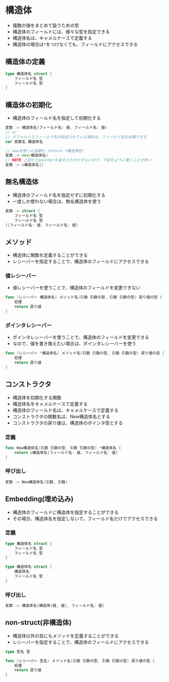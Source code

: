 # 構造体
- 複数の値をまとめて扱うための型
- 構造体のフィールドには、様々な型を指定できる
- 構造体名は、キャメルケースで定義する
- 構造体の場合は`*`をつけなくても、フィールドにアクセスできる


## 構造体の定義
```go
type 構造体名 struct {
    フィールド名 型
    フィールド名 型
}
```

## 構造体の初期化
- 構造体のフィールド名を指定して初期化する
```go
変数 := 構造体名(フィールド名: 値, フィールド名: 値)
// or
// デフォルトでフィールド名が指定されている場合は、フィールド名を省略できる
var 変数名 構造体名

// newを使った初期化（return *構造体型）
変数 := new(構造体名)
// NOTE:上記だとpointerを返すとわかりずらいので、下記のように書くことが多い
変数 := &構造体名{}
```

## 無名構造体
- 構造体のフィールド名を指定せずに初期化する
- 一度しか使わない場合は、無名構造体を使う
```go
変数 := struct {
    フィールド名 型
    フィールド名 型
}{フィールド名: 値, フィールド名: 値}
```

## メソッド
- 構造体に関数を定義することができる
- レシーバーを指定することで、構造体のフィールドにアクセスできる

### 値レシーバー
- 値レシーバーを使うことで、構造体のフィールドを変更できない
```go
func (レシーバー 構造体名) メソッド名(引数 引数の型, 引数 引数の型) 戻り値の型 {
    処理
    return 戻り値
}
```

### ポインタレシーバー
- ポインタレシーバーを使うことで、構造体のフィールドを変更できる
- なので、値を書き換えたい場合は、ポインタレシーバーを使う
```go
func (レシーバー *構造体名) メソッド名(引数 引数の型, 引数 引数の型) 戻り値の型 {
    処理
    return 戻り値
}
```



## コンストラクタ
- 構造体を初期化する関数
- 構造体名をキャメルケースで定義する
- 構造体のフィールド名は、キャメルケースで定義する
- コンストラクタの関数名は、New構造体名とする
- コンストラクタの戻り値は、構造体のポインタ型とする

### 定義
```go
func New構造体名(引数 引数の型, 引数 引数の型) *構造体名 {
    return &構造体名{フィールド名: 値, フィールド名: 値}
}
```
### 呼び出し
```go
変数 := New構造体名(引数, 引数)
```

## Embedding(埋め込み)
- 構造体のフィールドに構造体を指定することができる
- その場合、構造体名を指定しないで、フィールド名だけでアクセスできる

### 定義
```go
type 構造体名 struct {
    フィールド名 型
    フィールド名 型
}

type 構造体名 struct {
    構造体名
    フィールド名 型
}
```
### 呼び出し
```go
変数 := 構造体名{構造体{値, 値}, フィールド名: 値}
```

## non-struct(非構造体)
- 構造体以外の型にもメソッドを定義することができる
- レシーバーを指定することで、構造体のフィールドにアクセスできる
```go
type 型名 型

func (レシーバー 型名) メソッド名(引数 引数の型, 引数 引数の型) 戻り値の型 {
    処理
    return 戻り値
}
```
